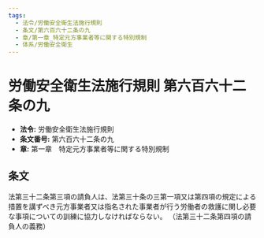 ```yaml
---
tags:
  - 法令/労働安全衛生法施行規則
  - 条文/第六百六十二条の九
  - 章/第一章_特定元方事業者等に関する特別規制
  - 体系/労働安全衛生
---
```

# 労働安全衛生法施行規則 第六百六十二条の九

- **法令:** 労働安全衛生法施行規則
- **条文番号:** 第六百六十二条の九
- **章:** 第一章　特定元方事業者等に関する特別規制

## 条文
法第三十二条第三項の請負人は、法第三十条の三第一項又は第四項の規定による措置を講ずべき元方事業者又は指名された事業者が行う労働者の救護に関し必要な事項についての訓練に協力しなければならない。
（法第三十二条第四項の請負人の義務）

